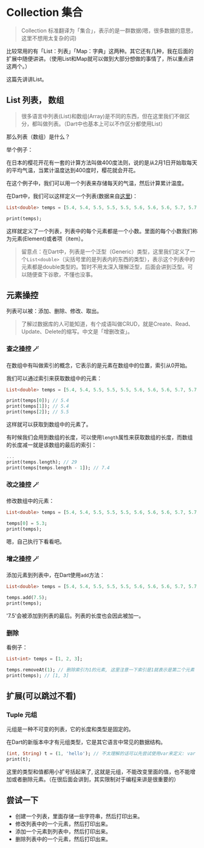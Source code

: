 # Collection 集合

> Collection 标准翻译为「集合」，表示的是一群数据(嗯，很多数据的意思，这里不想用太复杂的词)

比较常用的有「List：列表」「Map：字典」这两种。其它还有几种，我在后面的扩展中随便讲讲。（使用List和Map就可以做到大部分想做的事情了，所以重点讲这两个。）

这篇先讲讲List。


## List 列表， 数组

> 很多语言中列表(List)和数组(Array)是不同的东西，但在这里我们不做区分，都叫做列表。（Dart中也基本上可以不作区分都使用List）

那么列表（数组）是什么？

举个例子：

在日本的樱花开花有一套的计算方法叫做400度法则，说的是从2月1日开始取每天的平均气温，当累计温度达到400度时，樱花就会开花。

在这个例子中，我们可以用一个列表来存储每天的气温，然后计算累计温度。

在Dart中，我们可以这样定义一个列表(数据来自[这里](https://www.data.jma.go.jp/obd/stats/etrn/view/nml_sfc_d.php?prec_no=44&block_no=47662&year=&month=2&day=&view=p1))：

```dart
List<double> temps = [5.4, 5.4, 5.5, 5.5, 5.5, 5.6, 5.6, 5.6, 5.7, 5.7, 5.8, 5.9, 5.9, 6.0, 6.1, 6.1, 6.2, 6.3, 6.4, 6.4, 6.5, 6.6, 6.7, 6.9, 7.0, 7.1, 7.2, 7.3, 7.4];

print(temps);
```

这样就定义了一个列表，列表中的每个元素都是一个小数。里面的每个小数我们称为元素(Element)或者项（item）。

> 留意点：在Dart中，列表是一个泛型（Generic）类型，这里我们定义了一个`List<double>`（尖括号里的是列表内的东西的类型），表示这个列表中的元素都是double类型的。暂时不用太深入理解泛型，后面会讲到泛型。可以随便查下谷歌，不懂也没事。


## 元素操控

列表可以被：添加、删除、修改、取出。

> 了解过数据库的人可能知道，有个成语叫做CRUD，就是Create、Read、Update、Delete的缩写。中文是「增删改查」。

### 查之操控 🪄

在数组中有叫做索引的概念，它表示的是元素在数组中的位置，索引从0开始。

我们可以通过索引来获取数组中的元素：

```dart
List<double> temps = [5.4, 5.4, 5.5, 5.5, 5.5, 5.6, 5.6, 5.6, 5.7, 5.7, 5.8, 5.9, 5.9, 6.0, 6.1, 6.1, 6.2, 6.3, 6.4, 6.4, 6.5, 6.6, 6.7, 6.9, 7.0, 7.1, 7.2, 7.3, 7.4];

print(temps[0]); // 5.4
print(temps[1]); // 5.4
print(temps[2]); // 5.5
```

这样就可以获取到数组中的元素了。

有时候我们会用到数组的长度，可以使用`length`属性来获取数组的长度，而数组的长度减一就是该数组的最后的索引：

```dart
...
print(temps.length); // 29
print(temps[temps.length - 1]); // 7.4
```

### 改之操控 🪄

修改数组中的元素：

```dart
List<double> temps = [5.4, 5.4, 5.5, 5.5, 5.5, 5.6, 5.6, 5.6, 5.7, 5.7, 5.8, 5.9, 5.9, 6.0, 6.1, 6.1, 6.2, 6.3, 6.4, 6.4, 6.5, 6.6, 6.7, 6.9, 7.0, 7.1, 7.2, 7.3, 7.4];

temps[0] = 5.3;
print(temps);
```

嗯，自己执行下看看吧。


### 增之操控 🪄

添加元素到列表中，在Dart使用`add`方法：

```dart
List<double> temps = [5.4, 5.4, 5.5, 5.5, 5.5, 5.6, 5.6, 5.6, 5.7, 5.7, 5.8, 5.9, 5.9, 6.0, 6.1, 6.1, 6.2, 6.3, 6.4, 6.4, 6.5, 6.6, 6.7, 6.9, 7.0, 7.1, 7.2, 7.3, 7.4];

temps.add(7.5);
print(temps);
```

'7.5'会被添加到列表的最后。列表的长度也会因此被加一。

### 删除

看例子：

```dart
List<int> temps = [1, 2, 3];

temps.removeAt(1); // 删除索引为1的元素, 这里注意一下索引是1就表示是第二个元素
print(temps); // [1, 3]
```


## 扩展(可以跳过不看)

### Tuple 元组

元组是一种不可变的列表，它的长度和类型是固定的。

在Dart的新版本中才有元组类型，它是其它语言中常见的数据结构。

```dart
(int, String) t = (1, 'hello'); // 不太理解的话可以先尝试使用var来定义: var t = (1, 'hello');
print(t);
```

这里的类型和值都用小扩号括起来了, 这就是元组，不能改变里面的值，也不能增加或者删除元素。（在很后面会讲到，其实限制对于编程来讲是很重要的）


## 尝试一下

- 创建一个列表，里面存储一些字符串，然后打印出来。
- 修改列表中的一个元素，然后打印出来。
- 添加一个元素到列表中，然后打印出来。
- 删除列表中的一个元素，然后打印出来。
